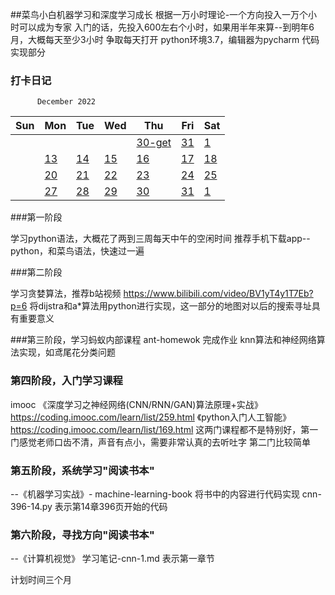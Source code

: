 ##菜鸟小白机器学习和深度学习成长
根据一万小时理论-一个方向投入一万个小时可以成为专家
入门的话，先投入600左右个小时，如果用半年来算--到明年6月，大概每天至少3小时
争取每天打开
python环境3.7，编辑器为pycharm
代码实现部分
### 打卡日记
          December 2022

Sun | Mon | Tue | Wed | Thu | Fri | Sat
                ---| ---| ---| ---| ---| ---| ---|
   | | | | |[30-get](#1231)  | [31](#1231)  | [1](#11) |[2](#1) | [3](#13) | [4](#14) | [5](#15)| [6](#16) | [7](#17) | [8](#18) | [9](#19) | [10](#110) | [11](#111) | [12](#112) 
    | [13](#113) | [14](#114) | [15](#115) | [16](#116) | [17](#117) | [18](#118) | [19](#119) 
    | [20](#120) | [21](#121) | [22](#122) | [23](#123) | [24](#124) | [25](#125) | [26](#126) 
    | [27](#127) | [28](#128) | [29](#129) | [30](#130) | [31](#131) | [1](#131) | [2](#22) |


###第一阶段 

学习python语法，大概花了两到三周每天中午的空闲时间
推荐手机下载app--python，和菜鸟语法，快速过一遍

###第二阶段

学习贪婪算法，推荐b站视频 https://www.bilibili.com/video/BV1yT4y1T7Eb?p=6
将dijstra和a*算法用python进行实现，这一部分的地图对以后的搜索寻址具有重要意义

###第三阶段，学习蚂蚁内部课程 ant-homewok
完成作业 knn算法和神经网络算法实现，如鸢尾花分类问题

### 第四阶段，入门学习课程
imooc 
《深度学习之神经网络(CNN/RNN/GAN)算法原理+实战》https://coding.imooc.com/learn/list/259.html 
《python入门人工智能》https://coding.imooc.com/learn/list/169.html
这两门课程都不是特别好，第一门感觉老师口齿不清，声音有点小，需要非常认真的去听吐字
第二门比较简单


### 第五阶段，系统学习"阅读书本"
--《机器学习实战》- machine-learning-book
将书中的内容进行代码实现
cnn-396-14.py 表示第14章396页开始的代码

### 第六阶段，寻找方向"阅读书本"
--《计算机视觉》
学习笔记-cnn-1.md 表示第一章节

计划时间三个月